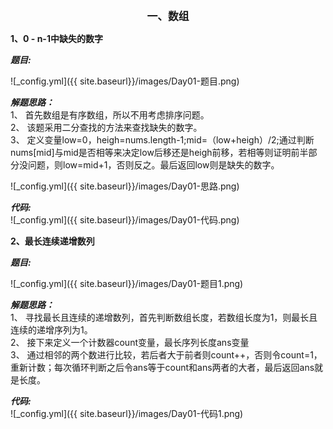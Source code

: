 <center><b><big>一、数组</big></b></center>  

<b>1、0 - n-1中缺失的数字</b>


<b>*题目:*</b>  

![_config.yml]({{ site.baseurl}}/images/Day01-题目.png)  


<b>*解题思路：*</b>  
1、 首先数组是有序数组，所以不用考虑排序问题。  
2、 该题采用二分查找的方法来查找缺失的数字。  
3、 定义变量low=0，heigh=nums.length-1;mid=（low+heigh）/2;通过判断nums[mid]与mid是否相等来决定low后移还是heigh前移，若相等则证明前半部分没问题，则low=mid+1，否则反之。最后返回low则是缺失的数字。  

![_config.yml]({{ site.baseurl}}/images/Day01-思路.png)

  
<b>*代码:*</b>  
![_config.yml]({{ site.baseurl}}/images/Day01-代码.png)  


<b>2、最长连续递增数列</b>


<b>*题目:*</b>  

![_config.yml]({{ site.baseurl}}/images/Day01-题目1.png)  


<b>*解题思路：*</b>  
1、 寻找最长且连续的递增数列，首先判断数组长度，若数组长度为1，则最长且连续的递增序列为1。  
2、 接下来定义一个计数器count变量，最长序列长度ans变量  
3、 通过相邻的两个数进行比较，若后者大于前者则count++，否则令count=1，重新计数；每次循环判断之后令ans等于count和ans两者的大者，最后返回ans就是长度。  



  
<b>*代码:*</b>  
![_config.yml]({{ site.baseurl}}/images/Day01-代码1.png)


    
